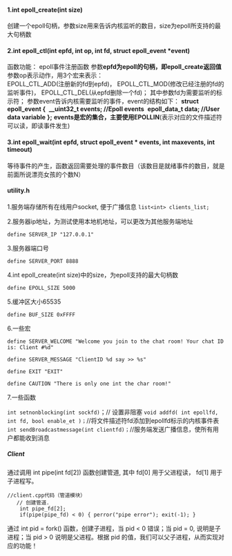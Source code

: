 

#### 1.**int epoll_create(int size)**

创建一个epoll句柄，参数size用来告诉内核监听的数目，size为epoll所支持的最大句柄数

#### 2.int epoll_ctl(int epfd, int op, int fd, struct epoll_event *event)

函数功能： epoll事件注册函数
参数**epfd为epoll的句柄，即epoll_create返回值**
参数op表示动作，用3个宏来表示：  
EPOLL_CTL_ADD(注册新的fd到epfd)， 
EPOLL_CTL_MOD(修改已经注册的fd的监听事件)，
EPOLL_CTL_DEL(从epfd删除一个fd)；
其中参数fd为需要监听的标示符；
参数event告诉内核需要监听的事件，event的结构如下：
**struct epoll_event {**
​    **__uint32_t events; //Epoll events**
​      **epoll_data_t data; //User data variable**
**};**
**events是宏的集合，主要使用EPOLLIN**(表示对应的文件描述符可以读，即读事件发生)



#### 3.int epoll_wait(int epfd, struct epoll_event * events, int maxevents, int timeout)

等待事件的产生，函数返回需要处理的事件数目（该数目是就绪事件的数目，就是前面所说漂亮女孩的个数N）





#### utility.h

1.服务端存储所有在线用户socket, 便于广播信息
`list<int> clients_list;`

2.服务器ip地址，为测试使用本地机地址，可以更改为其他服务端地址

``define SERVER_IP "127.0.0.1"``

3.服务器端口号

`define SERVER_PORT 8888`

4.int epoll_create(int size)中的size，为epoll支持的最大句柄数

`define EPOLL_SIZE 5000`

5.缓冲区大小65535

`define BUF_SIZE 0xFFFF`

6.一些宏

``define SERVER_WELCOME "Welcome you join to the chat room! Your chat ID is: Client #%d"``

`define SERVER_MESSAGE "ClientID %d say >> %s"`

`define EXIT "EXIT"`

`define CAUTION "There is only one int the char room!"`

7.一些函数 

`int setnonblocking(int sockfd)`；// 设置非阻塞
`void addfd( int epollfd, int fd, bool enable_et )；`//将文件描述符fd添加到epollfd标示的内核事件表
`int sendBroadcastmessage(int clientfd)；`//服务端发送广播信息，使所有用户都能收到消息



##### Client

通过调用 int pipe(int fd[2]) 函数创建管道, 其中 fd[0] 用于父进程读， fd[1] 用于子进程写。

```
//client.cpp代码（管道模块）
   // 创建管道.
    int pipe_fd[2];
    if(pipe(pipe_fd) < 0) { perror("pipe error"); exit(-1); }

```

通过 int pid = fork() 函数，创建子进程，当 pid < 0 错误；当 pid = 0, 说明是子进程；当 pid > 0 说明是父进程。根据 pid 的值，我们可以父子进程，从而实现对应的功能！